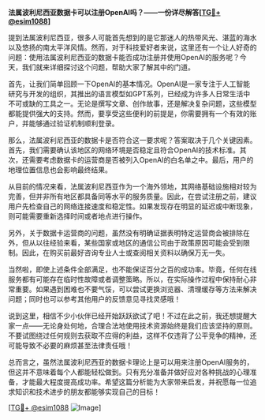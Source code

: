 **法属波利尼西亚数据卡可以注册OpenAI吗？——一份详尽解答[[TG💪+ @esim1088](https://t.me/s/esim1088)]**

提到法属波利尼西亚，很多人可能首先想到的是它那迷人的热带风光、湛蓝的海水以及悠扬的南太平洋风情。然而，对于科技爱好者来说，这里还有一个让人好奇的问题：使用法属波利尼西亚的数据卡能否成功注册并使用OpenAI的服务呢？今天，我们就来详细探讨这个问题，帮助大家了解其中的门道。

首先，让我们简单回顾一下OpenAI的基本情况。OpenAI是一家专注于人工智能研究与开发的组织，其推出的语言模型如GPT系列，已经成为许多人日常生活中不可或缺的工具之一。无论是撰写文章、创作故事，还是解决复杂问题，这些模型都能提供强大的支持。然而，要享受这些便利的前提是，你需要拥有一个有效的账户，并能够通过验证机制顺利登录。

那么，法属波利尼西亚的数据卡是否符合这一要求呢？答案取决于几个关键因素。首先，我们需要确认该地区的网络环境是否稳定且符合OpenAI的技术标准。其次，还需要考虑数据卡的运营商是否被列入OpenAI的白名单之中。最后，用户的地理位置信息也会影响最终结果。

从目前的情况来看，法属波利尼西亚作为一个海外领地，其网络基础设施相对较为完善，但并非所有地区都具备同等水平的服务质量。因此，在尝试注册之前，建议用户先检查自己的网络连接速度和稳定性。如果发现存在明显的延迟或中断现象，则可能需要重新选择时间或者地点进行操作。

另外，关于数据卡运营商的问题，虽然没有明确证据表明特定运营商会被排除在外，但从以往经验来看，某些国家或地区的通信公司由于政策原因可能会受到限制。因此，在购买前最好咨询专业人士或查阅相关资料以确保万无一失。

当然啦，即使上述条件全部满足，也不能保证百分之百的成功率。毕竟，任何在线服务都有可能存在临时性故障或者调整策略。所以，在实际操作过程中保持耐心非常重要。如果遇到困难也不要气馁，可以尝试更换浏览器、清理缓存等方法来解决问题；同时也可以参考其他用户的反馈意见寻找灵感哦！

说到这里，相信不少小伙伴已经开始跃跃欲试了吧！不过在此之前，我还想提醒大家一点——无论身处何地，合理合法地使用技术资源始终是我们应该坚持的原则。不要试图绕过任何规则去获取不应得的利益，这样不仅违背了公平竞争的精神，还可能导致不必要的麻烦甚至法律责任哦！

总而言之，虽然法属波利尼西亚的数据卡理论上是可以用来注册OpenAI服务的，但这并不意味着每个人都能轻松做到。只有充分准备并做好应对各种挑战的心理准备，才能最大程度提高成功率。希望这篇分析能为大家带来启发，并祝愿每一位追求知识和技术进步的朋友都能够实现自己的目标！

[[TG💪+ @esim1088](https://t.me/s/esim1088) ![Image](https://i.postimg.cc/4NQfJmqS/Snipaste-2025-05-13-00-14-12.png)]